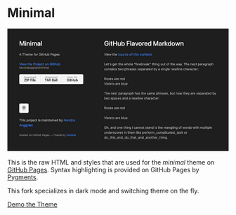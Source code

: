 Minimal
=======

![](images/preview.png)

This is the raw HTML and styles that are used for the *minimal* theme on [GitHub Pages](http://pages.github.com/). Syntax highlighting is provided on GitHub Pages by [Pygments](http://pygments.org).

This fork specializes in dark mode and switching theme on the fly.

[Demo the Theme](http://hendraanggrian.com/minimal)